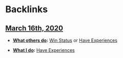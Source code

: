 
# Backlinks
## [March 16th, 2020](<March 16th, 2020.md>)
- **[What others do](<What others do.md>):** [Win Status](<Win Status.md>) or [Have Experiences](<Have Experiences.md>)

- **[What I do](<What I do.md>):** [Have Experiences](<Have Experiences.md>)

